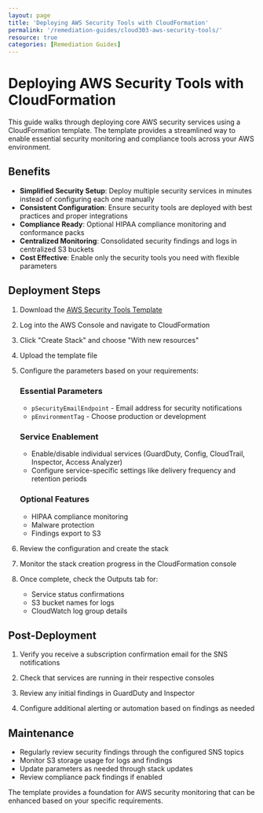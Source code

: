 ```yaml
---
layout: page
title: 'Deploying AWS Security Tools with CloudFormation'
permalink: '/remediation-guides/cloud303-aws-security-tools/'
resource: true
categories: [Remediation Guides]
---
```


#  Deploying AWS Security Tools with CloudFormation

This guide walks through deploying core AWS security services using a CloudFormation template. The template provides a streamlined way to enable essential security monitoring and compliance tools across your AWS environment.

## Benefits

- **Simplified Security Setup**: Deploy multiple security services in minutes instead of configuring each one manually
- **Consistent Configuration**: Ensure security tools are deployed with best practices and proper integrations
- **Compliance Ready**: Optional HIPAA compliance monitoring and conformance packs
- **Centralized Monitoring**: Consolidated security findings and logs in centralized S3 buckets
- **Cost Effective**: Enable only the security tools you need with flexible parameters

## Deployment Steps

1. Download the [AWS Security Tools Template](https://github.com/Cloud303/wafr-remediations/blob/main/cloudformation/security-tools/cloud303-aws-security-tools.yml)

2. Log into the AWS Console and navigate to CloudFormation

3. Click "Create Stack" and choose "With new resources"

4. Upload the template file

5. Configure the parameters based on your requirements:

   ### Essential Parameters
   - `pSecurityEmailEndpoint` - Email address for security notifications
   - `pEnvironmentTag` - Choose production or development
   
   ### Service Enablement
   - Enable/disable individual services (GuardDuty, Config, CloudTrail, Inspector, Access Analyzer)
   - Configure service-specific settings like delivery frequency and retention periods
   
   ### Optional Features  
   - HIPAA compliance monitoring
   - Malware protection
   - Findings export to S3

6. Review the configuration and create the stack

7. Monitor the stack creation progress in the CloudFormation console

8. Once complete, check the Outputs tab for:
   - Service status confirmations
   - S3 bucket names for logs
   - CloudWatch log group details

## Post-Deployment

1. Verify you receive a subscription confirmation email for the SNS notifications

2. Check that services are running in their respective consoles

3. Review any initial findings in GuardDuty and Inspector

4. Configure additional alerting or automation based on findings as needed

## Maintenance

- Regularly review security findings through the configured SNS topics
- Monitor S3 storage usage for logs and findings
- Update parameters as needed through stack updates
- Review compliance pack findings if enabled

The template provides a foundation for AWS security monitoring that can be enhanced based on your specific requirements.
